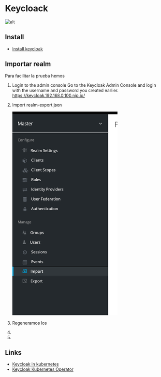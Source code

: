 # Keycloack

![alt](https://www.keycloak.org/resources/images/keycloak_logo_480x108.png)

## Install

- [Install keycloak](install.md)

## Importar realm

Para facilitar la prueba hemos

1. Login to the admin console
    Go to the Keycloak Admin Console and login with the username and password you created earlier.
    <https://keycloak.192.168.0.100.nip.io/>

1. Import realm-export.json

    ![Import realm](./import.png)

1. Regeneramos los 
1. 
1. 


## Links

- [Keycloak in kubernetes](https://www.keycloak.org/getting-started/getting-started-kube)
- [Keycloak Kubernetes Operator](https://www.keycloak.org/getting-started/getting-started-operator-kubernetes)